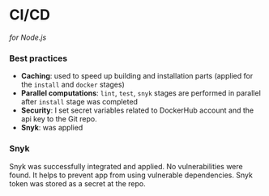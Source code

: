 # CI/CD
*for Node.js*

### Best practices
* **Caching**: used to speed up building and installation parts
(applied for the `install` and `docker` stages)
* **Parallel computations**: `lint`, `test`, `snyk` stages
are performed in parallel after `install` stage was completed
* **Security**: I set secret variables related to 
DockerHub account and the api key to the Git repo.
* **Snyk**: was applied


### Snyk
Snyk was successfully integrated and applied. No vulnerabilities
were found. It helps to prevent app from using vulnerable
dependencies. Snyk token was stored as a secret at the repo.
